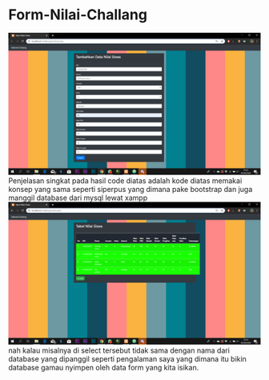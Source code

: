 # Form-Nilai-Challang
![Alt Text](https://github.com/Richmondjanusrafiiaryanto/Form-Nilai-Challang/blob/master/Screenshot%20(947).png)
Penjelasan singkat pada hasil code diatas adalah kode diatas memakai konsep yang sama seperti siperpus yang dimana pake bootstrap dan juga 
manggil database dari mysql lewat xampp 
![Alt Text](https://github.com/Richmondjanusrafiiaryanto/Form-Nilai-Challang/blob/master/Screenshot%20(948).png)
nah kalau misalnya di select tersebut tidak sama dengan nama dari database yang dipanggil seperti pengalaman saya yang dimana itu bikin 
database gamau nyimpen oleh data form yang kita isikan.
